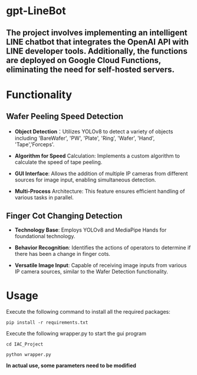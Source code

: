 # gpt-LineBot
<h2>
The project involves implementing an intelligent LINE chatbot that integrates the OpenAI API with LINE developer tools. 
Additionally, the functions are deployed on Google Cloud Functions, eliminating the need for self-hosted servers.</h2>

# Functionality

## Wafer Peeling Speed Detection
* **Object Detection**：Utilizes YOLOv8 to detect a variety of objects including 'BareWafer', 'PW', 'Plate', 'Ring', 'Wafer', 'Hand', 'Tape','Forceps'.
  
* **Algorithm for Speed** Calculation: Implements a custom algorithm to calculate the speed of tape peeling.
  
* **GUI Interface**: Allows the addition of multiple IP cameras from different sources for image input, enabling simultaneous detection.
  
* **Multi-Process** Architecture: This feature ensures efficient handling of various tasks in parallel.

## Finger Cot Changing Detection
* **Technology Base**: Employs YOLOv8 and MediaPipe Hands for foundational technology.
  
* **Behavior Recognition**: Identifies the actions of operators to determine if there has been a change in finger cots.
  
* **Versatile Image Input**: Capable of receiving image inputs from various IP camera sources, similar to the Wafer Detection functionality.

# Usage

Execute the following command to install all the required packages:

```
pip install -r requirements.txt
```

Execute the following wrapper.py to start the gui program

```
cd IAC_Project

python wrapper.py
```

**In actual use, some parameters need to be modified**
